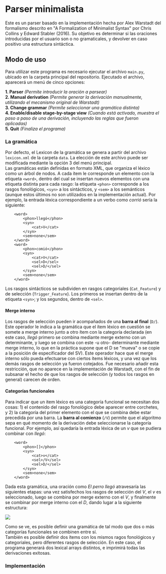 # Parser minimalista
Este es un parser basado en la implementación hecha por Alex Warstadt del formalismo descrito en "A Formalization of Minimalist Syntax" por Chris Collins y Edward Stabler (2016). Su objetivo es determinar si las oraciones introducidas por el usuario son o no gramaticales, y devolver en caso positivo una estructura sintáctica. 

## Modo de uso
Para utilizar este programa es necesario ejecutar el archivo `main.py`, ubicado en la carpeta principal del repositorio. Ejecutado el archivo, aparecerá un menú de cinco opciones: 

**1. Parser** *(Permite introducir la oración a parsear)*<br>
**2. Manual derivation** *(Permite generar la derivación manualmente, utilizando el mecanismo original de Warstadt)*<br>
**3. Change grammar** *(Permite seleccionar una gramática distinta)*<br>
**4. Enable/disable stage-by-stage view** *(Cuando está activado, muestra el paso a paso de una derivación, incluyendo las reglas que fueron aplicadas)*<br>
**5. Quit** *(Finaliza el programa)*

### La gramática
Por defecto, el Lexicon de la gramática se genera a partir del archivo `lexicon.xml` de la carpeta `data`. La elección de este archivo puede ser modificada mediante la opción 3 del menú principal.<br>
Las gramáticas están definidas en formato XML, que organiza el léxico como un árbol de nodos. A cada ítem le corresponde un elemento con la etiqueta `<word>`, dentro del cual se insertan nuevos elementos con una etiqueta distinta para cada rasgo: la etiqueta `<phon>` corresponde a los rasgos fonológicos, `<syn>` a los sintácticos, y `<sem>` a los semánticos (aunque estos últimos no son utilizados en la implementación actual). Por ejemplo, la entrada léxica correspondiente a un verbo como *corrió* sería la siguiente:
```
    <word>
        <phon>llegó</phon>
        <syn>
            <cat>V</cat>
        </syn>
        <sem>none</sem>
    </word>
    <word>
        <phon>comió</phon>
        <syn>
            <cat>V</cat>
            <sel>D</sel>
            <sel>D/</sel>
        </syn>
        <sem>none</sem>
    </word>
```
Los rasgos sintácticos se subdividen en rasgos categoriales (`Cat_Feature`) y de selección (`Trigger_Feature`). Los primeros se insertan dentro de la etiqueta `<syn>`; y los segundos, dentro de `<sel>`. <br>
#### Merge interno
Los rasgos de selección pueden ir acompañados de una **barra al final** (`D/`). Este operador le indica a la gramática que el ítem léxico en cuestión se somete a merge interno junto a otro ítem con la categoría declarada (en este caso, *llegó* primero se combina mediante merge externo con un determinante, y luego se combina con este -u otro- determinante mediante merge interno, lo que en la práctica supone que el D se "mueva" o se copie a la posición de especificador del SV). Este operador hace que el merge interno sólo pueda efectuarse con ciertos ítems léxicos, y una vez que los demás rasgos de selección ya fueron cotejados. Fue necesario añadir esta restricción, que no aparece en la implementación de Warstadt, con el fin de subsanar el hecho de que los rasgos de selección (y todos los rasgos en general) carecen de orden.
#### Categorías funcionales
Para indicar que un item léxico es una categoría funcional se necesitan dos cosas: 1) el contenido del rasgo fonológico debe aparecer entre corchetes, y 2) la categoría del primer elemento con el que se combina debe estar precedida por una barra. La **barra al comienzo** (`/V`) permite que el algoritmo sepa en qué momento de la derivación debe seleccionarse la categoría funcional. Por ejemplo, así quedaría la entrada léxica de un *v* que se pudiera combinar con *llegó*:
```
    <word>
        <phon>[]</phon>
        <syn>
            <cat>v</cat>
            <sel>/V</sel>
            <sel>D/</sel>
        </syn>
        <sem>none</sem>
    </word>
```
Dada esta gramática, una oración como *El perro llegó* atravesaría las siguientes etapas: una vez satisfechos los rasgos de selección del *V*, el *v* es seleccionado, luego se combina por merge externo con el *V*, y finalmente se combinar por merge interno con el *D*, dando lugar a la siguiente estructura:

![](https://img001.prntscr.com/file/img001/YnnsxD8ASmy8ea0zR2ilIQ.png)

Como se ve, es posible definir una gramática de tal modo que dos o más categorías funcionales se combinen entre sí.
<br>También es posible definir dos ítems con los mismos ragos fonológicos y categoriales, pero diferentes rasgos de selección. En este caso, el programa generará dos lexical arrays distintos, e imprimirá todas las derivaciones exitosas. 
### Implementación
